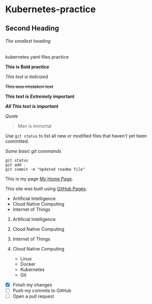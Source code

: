 # Kubernetes-practice
## Second Heading
###### The smallest heading
kubernetes yaml files practice

**This is Bold practice**

*This test is italicized*

~~This was mistaken text~~

**This text is _Extremely_ important**

***All This text is important***

*Quote*
> Man is immortal

Use `git status` to list all new or modified files that haven't yet been committed.

*Some basic git commands*
```
git status
git add .
git commit -m "Updated readme file"
```
This is my page [My Home Page](https://pages.github.com/).

This site was built using [GitHub Pages](https://pages.github.com/).

- Artificial Intelligence
- Cloud Native Computing
- Internet of Things

1. Artificial Intelligence
2. Cloud Native Computing
3. Internet of Things

1. Cloud Native Computing
   - Linux
   - Docker
   - Kubernetes
   - Git

- [x] Finish my changes
- [ ] Push my commits to GitHub
- [ ] Open a pull request
